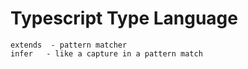 
# Typescript Type Language


```
extends  - pattern matcher
infer   - like a capture in a pattern match
```


